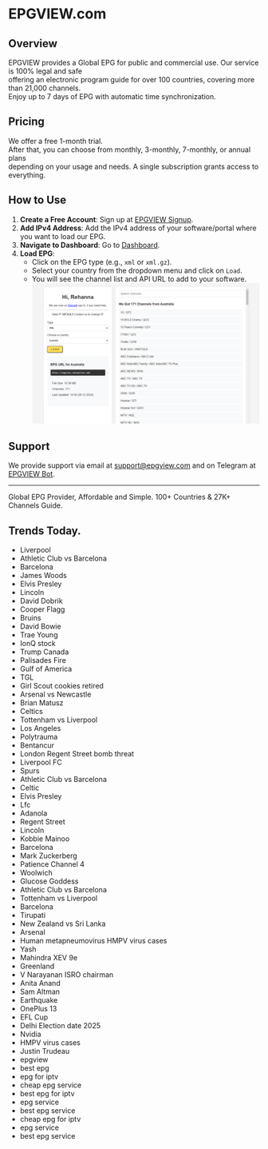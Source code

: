 # EPGVIEW.com



## Overview
EPGVIEW provides a Global EPG for public and commercial use. Our service is 100% legal and safe\
offering an electronic program guide for over 100 countries, covering more than 21,000 channels.\
Enjoy up to 7 days of EPG with automatic time synchronization.

## Pricing
We offer a free 1-month trial. \
After that, you can choose from monthly, 3-monthly, 7-monthly, or annual plans \
depending on your usage and needs. A single subscription grants access to everything.

## How to Use
1. **Create a Free Account**: Sign up at [EPGVIEW Signup](https://epgview.com/signup.php).
2. **Add IPv4 Address**: Add the IPv4 address of your software/portal where you want to load our EPG.
3. **Navigate to Dashboard**: Go to [Dashboard](https://epgview.com/dashboard.php).
4. **Load EPG**:
   - Click on the EPG type (e.g., `xml` or `xml.gz`).
   - Select your country from the dropdown menu and click on `Load`.
   - You will see the channel list and API URL to add to your software.
![EPGVIEW](img/dashboard.png)
## Support
We provide support via email at [support@epgview.com](mailto:support@epgview.com) and on Telegram at [EPGVIEW Bot](https://t.me/epgview_bot).

---

Global EPG Provider, Affordable and Simple. 100+ Countries & 27K+ Channels Guide.

## Trends Today.

- Liverpool
- Athletic Club vs Barcelona
- Barcelona
- James Woods
- Elvis Presley
- Lincoln
- David Dobrik
- Cooper Flagg
- Bruins
- David Bowie
- Trae Young
- IonQ stock
- Trump Canada
- Palisades Fire
- Gulf of America
- TGL
- Girl Scout cookies retired
- Arsenal vs Newcastle
- Brian Matusz
- Celtics
- Tottenham vs Liverpool
- Los Angeles
- Polytrauma
- Bentancur
- London Regent Street bomb threat
- Liverpool FC
- Spurs
- Athletic Club vs Barcelona
- Celtic
- Elvis Presley
- Lfc
- Adanola
- Regent Street
- Lincoln
- Kobbie Mainoo
- Barcelona
- Mark Zuckerberg
- Patience Channel 4
- Woolwich
- Glucose Goddess
- Athletic Club vs Barcelona
- Tottenham vs Liverpool
- Barcelona
- Tirupati
- New Zealand vs Sri Lanka
- Arsenal
- Human metapneumovirus HMPV virus cases
- Yash
- Mahindra XEV 9e
- Greenland
- V Narayanan ISRO chairman
- Anita Anand
- Sam Altman
- Earthquake
- OnePlus 13
- EFL Cup
- Delhi Election date 2025
- Nvidia
- HMPV virus cases
- Justin Trudeau
- epgview
- best epg
- epg for iptv
- cheap epg service
- best epg for iptv
- epg service
- best epg service
- cheap epg for iptv
- epg service
- best epg service
